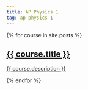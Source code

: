 ```yaml
---
title: AP Physics 1
tag: ap-physics-1
---
```


<div class="grid grid-cols-3 gap-4">
{% for course in site.posts %}
<a href="{{ course.url }}">
    <div class="flex flex-wrap -m-4">
      <div class="p-4">
        <div class="border border-gray-200 p-6 rounded-lg">
          <h2 class="text-xl font-bold text-gray-900 mb-2">
          {{ course.title }}
          </h2>
          <p class="leading-relaxed text-base">
         {{ course.description }}
          </p>
        </div>
        </div>
      </div>
      </a>
      {% endfor %}
</div>